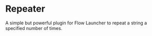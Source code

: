 # Repeater
A simple but powerful plugin for Flow Launcher to repeat a string a specified number of times.
